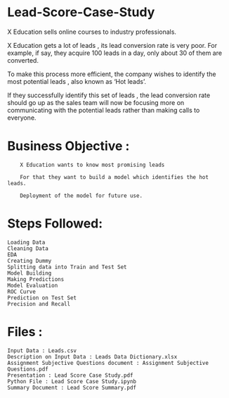 # Lead-Score-Case-Study
   
X Education sells online courses to industry professionals.

X Education gets a lot of leads , its lead conversion rate is very poor. For example, if say, they acquire 100 leads in a day, only about 30 of them are converted.

To make this process more efficient, the company wishes to identify the most potential leads , also known as ‘Hot leads’.

If they successfully identify this set of leads , the lead conversion rate should go up as the sales team will now be focusing more on communicating with the potential leads rather than making calls to everyone.

# Business Objective :

        X Education wants to know most promising leads

        For that they want to build a model which identifies the hot leads.

        Deployment of the model for future use.

# Steps Followed:  
    Loading Data
    Cleaning Data
    EDA
    Creating Dummy
    Splitting data into Train and Test Set
    Model Building
    Making Predictions
    Model Evaluation
    ROC Curve
    Prediction on Test Set
    Precision and Recall
# Files :
    Input Data : Leads.csv
    Description on Input Data : Leads Data Dictionary.xlsx
    Assignment Subjective Questions document : Assignment Subjective Questions.pdf
    Presentation : Lead Score Case Study.pdf
    Python File : Lead Score Case Study.ipynb
    Summary Document : Lead Score Summary.pdf
